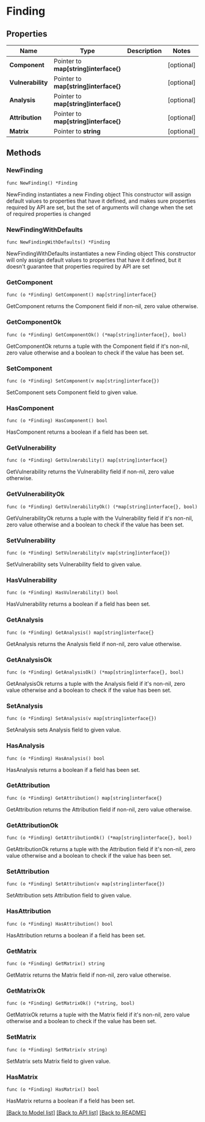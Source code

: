 # Finding

## Properties

Name | Type | Description | Notes
------------ | ------------- | ------------- | -------------
**Component** | Pointer to **map[string]interface{}** |  | [optional] 
**Vulnerability** | Pointer to **map[string]interface{}** |  | [optional] 
**Analysis** | Pointer to **map[string]interface{}** |  | [optional] 
**Attribution** | Pointer to **map[string]interface{}** |  | [optional] 
**Matrix** | Pointer to **string** |  | [optional] 

## Methods

### NewFinding

`func NewFinding() *Finding`

NewFinding instantiates a new Finding object
This constructor will assign default values to properties that have it defined,
and makes sure properties required by API are set, but the set of arguments
will change when the set of required properties is changed

### NewFindingWithDefaults

`func NewFindingWithDefaults() *Finding`

NewFindingWithDefaults instantiates a new Finding object
This constructor will only assign default values to properties that have it defined,
but it doesn't guarantee that properties required by API are set

### GetComponent

`func (o *Finding) GetComponent() map[string]interface{}`

GetComponent returns the Component field if non-nil, zero value otherwise.

### GetComponentOk

`func (o *Finding) GetComponentOk() (*map[string]interface{}, bool)`

GetComponentOk returns a tuple with the Component field if it's non-nil, zero value otherwise
and a boolean to check if the value has been set.

### SetComponent

`func (o *Finding) SetComponent(v map[string]interface{})`

SetComponent sets Component field to given value.

### HasComponent

`func (o *Finding) HasComponent() bool`

HasComponent returns a boolean if a field has been set.

### GetVulnerability

`func (o *Finding) GetVulnerability() map[string]interface{}`

GetVulnerability returns the Vulnerability field if non-nil, zero value otherwise.

### GetVulnerabilityOk

`func (o *Finding) GetVulnerabilityOk() (*map[string]interface{}, bool)`

GetVulnerabilityOk returns a tuple with the Vulnerability field if it's non-nil, zero value otherwise
and a boolean to check if the value has been set.

### SetVulnerability

`func (o *Finding) SetVulnerability(v map[string]interface{})`

SetVulnerability sets Vulnerability field to given value.

### HasVulnerability

`func (o *Finding) HasVulnerability() bool`

HasVulnerability returns a boolean if a field has been set.

### GetAnalysis

`func (o *Finding) GetAnalysis() map[string]interface{}`

GetAnalysis returns the Analysis field if non-nil, zero value otherwise.

### GetAnalysisOk

`func (o *Finding) GetAnalysisOk() (*map[string]interface{}, bool)`

GetAnalysisOk returns a tuple with the Analysis field if it's non-nil, zero value otherwise
and a boolean to check if the value has been set.

### SetAnalysis

`func (o *Finding) SetAnalysis(v map[string]interface{})`

SetAnalysis sets Analysis field to given value.

### HasAnalysis

`func (o *Finding) HasAnalysis() bool`

HasAnalysis returns a boolean if a field has been set.

### GetAttribution

`func (o *Finding) GetAttribution() map[string]interface{}`

GetAttribution returns the Attribution field if non-nil, zero value otherwise.

### GetAttributionOk

`func (o *Finding) GetAttributionOk() (*map[string]interface{}, bool)`

GetAttributionOk returns a tuple with the Attribution field if it's non-nil, zero value otherwise
and a boolean to check if the value has been set.

### SetAttribution

`func (o *Finding) SetAttribution(v map[string]interface{})`

SetAttribution sets Attribution field to given value.

### HasAttribution

`func (o *Finding) HasAttribution() bool`

HasAttribution returns a boolean if a field has been set.

### GetMatrix

`func (o *Finding) GetMatrix() string`

GetMatrix returns the Matrix field if non-nil, zero value otherwise.

### GetMatrixOk

`func (o *Finding) GetMatrixOk() (*string, bool)`

GetMatrixOk returns a tuple with the Matrix field if it's non-nil, zero value otherwise
and a boolean to check if the value has been set.

### SetMatrix

`func (o *Finding) SetMatrix(v string)`

SetMatrix sets Matrix field to given value.

### HasMatrix

`func (o *Finding) HasMatrix() bool`

HasMatrix returns a boolean if a field has been set.


[[Back to Model list]](../README.md#documentation-for-models) [[Back to API list]](../README.md#documentation-for-api-endpoints) [[Back to README]](../README.md)


